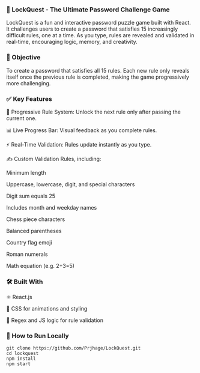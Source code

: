 ### 🔐 LockQuest - The Ultimate Password Challenge Game

LockQuest is a fun and interactive password puzzle game built with React. It challenges users to create a password that satisfies 15 increasingly difficult rules, one at a time. As you type, rules are revealed and validated in real-time, encouraging logic, memory, and creativity.



### 🧠 Objective

To create a password that satisfies all 15 rules. Each new rule only reveals itself once the previous rule is completed, making the game progressively more challenging.



### ✅ Key Features

🧩 Progressive Rule System: Unlock the next rule only after passing the current one.

📊 Live Progress Bar: Visual feedback as you complete rules.

⚡ Real-Time Validation: Rules update instantly as you type.

✍️ Custom Validation Rules, including:

Minimum length

Uppercase, lowercase, digit, and special characters

Digit sum equals 25

Includes month and weekday names

Chess piece characters

Balanced parentheses

Country flag emoji

Roman numerals

Math equation (e.g. 2+3=5)




### 🛠 Built With

⚛️ React.js

💅 CSS for animations and styling

🧪 Regex and JS logic for rule validation



### 🚀 How to Run Locally

```
git clone https://github.com/Prjhage/LockQuest.git
cd lockquest
npm install
npm start
```

